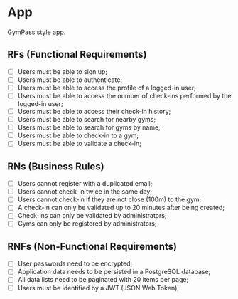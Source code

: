 # App
GymPass style app.

## RFs (Functional Requirements)

- [ ] Users must be able to sign up;
- [ ] Users must be able to authenticate;
- [ ] Users must be able to access the profile of a logged-in user;
- [ ] Users must be able to access the number of check-ins performed by the logged-in user;
- [ ] Users must be able to access their check-in history;
- [ ] Users must be able to search for nearby gyms;
- [ ] Users must be able to search for gyms by name;
- [ ] Users must be able to check-in to a gym;
- [ ] Users must be able to validate a check-in;

## RNs (Business Rules)

- [ ] Users cannot register with a duplicated email;
- [ ] Users cannot check-in twice in the same day;
- [ ] Users cannot check-in if they are not close (100m) to the gym;
- [ ] A check-in can only be validated up to 20 minutes after being created;
- [ ] Check-ins can only be validated by administrators;
- [ ] Gyms can only be registered by administrators;

## RNFs (Non-Functional Requirements)

- [ ] User passwords need to be encrypted;
- [ ] Application data needs to be persisted in a PostgreSQL database;
- [ ] All data lists need to be paginated with 20 items per page;
- [ ] Users must be identified by a JWT (JSON Web Token);
